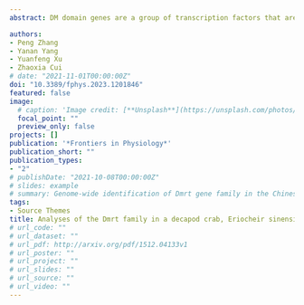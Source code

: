 ```yaml
---
abstract: DM domain genes are a group of transcription factors that are integral to sexual development and its evolution in metazoans. Their functions and regulatory mechanisms are not well understood in Malacostraca (crabs and crayfish) while these sex regulators have been widely identified in the past decade. In this study, the Dmrt family was investigated in the decapod crab, Eriocheir sinensis. We find that most members of the EsDmrt family begin to enrich around the juvenile 1 stage. In reproductive organs, EsDsx1, EsDsx2, EsiDMY and EsiDmrt1a highly express in the male-specific androgenic gland (AG), while EsDmrt-like, EsDsx-like, EsDmrt11E, and EsiDmrt1b show relatively high expression in testis. Also, we find the highly aberrant expression of EsiDMY and EsiDmrt1a in the chimeric AG, strongly indicating their function in AG development. Moreover, RNA interference of EsDsx1, EsiDMY, and EsiDmrt1a results in a significant decrease in transcription of the Insulin-like androgenic hormone (IAG), respectively. Our findings suggest that Dmrt genes in E. sinensis primarily function in male sexual differentiation, especially in AG development. Besides, this study identifies two unique groups of Dmrt genes in Malacostraca Dsx and iDmrt1. In Malacostraca Dsx, we uncover a cryptic mutation in the eight zinc motif-specific residues, which were firmly believed to be invariant across the Dmrt family. This mutation sets the Malacostraca Dsx apart from all the other Dmrt genes and implies a different way of transcriptional regulation. Genes from the iDmrt1 group show phylogenetical limitation to the malacostracan species and underwent positive selection, suggesting their highly specialized gene function to this class. Based on these findings, we propose that Dsx and iDmrt1 in Malacostraca have developed unique transcriptional regulation mechanisms to facilitate AG development. We hope that this study would contribute to our understandings of sexual development in Malacostraca and provide new insights into the evolutionary history of the Dmrt family.

authors:
- Peng Zhang
- Yanan Yang
- Yuanfeng Xu
- Zhaoxia Cui
# date: "2021-11-01T00:00:00Z"
doi: "10.3389/fphys.2023.1201846"
featured: false
image:
  # caption: 'Image credit: [**Unsplash**](https://unsplash.com/photos/jdD8gXaTZsc)'
  focal_point: ""
  preview_only: false
projects: []
publication: '*Frontiers in Physiology*'
publication_short: ""
publication_types:
- "2"
# publishDate: "2021-10-08T00:00:00Z"
# slides: example
# summary: Genome-wide identification of Dmrt gene family in the Chinese mitten crab, *Eriocheir sinensis*
tags:
- Source Themes
title: Analyses of the Dmrt family in a decapod crab, Eriocheir sinensis uncover new facets on the evolution of DM domain genes
# url_code: ""
# url_dataset: ""
# url_pdf: http://arxiv.org/pdf/1512.04133v1
# url_poster: ""
# url_project: ""
# url_slides: ""
# url_source: ""
# url_video: ""
---
```


